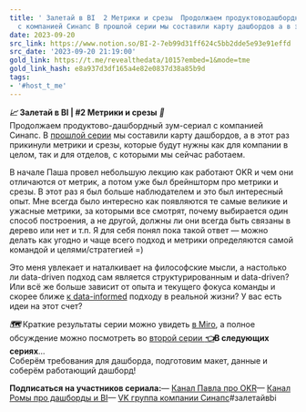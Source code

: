 ```yaml
---
title: ' Залетай в BI  2 Метрики и срезы  Продолжаем продуктоводашбордный зумсериал
  с компанией Синапс В прошлой серии мы составили карту дашбордов а в этот р'
date: 2023-09-20
src_link: https://www.notion.so/BI-2-7eb99d31ff624c5bb2dde5e93e91effd
src_date: '2023-09-20 21:19:00'
gold_link: https://t.me/revealthedata/1015?embed=1&mode=tme
gold_link_hash: e8a937d3df165a4e82e0837d38a85b9d
tags:
- '#host_t_me'
---
```


*****📈***** **Залетай в BI | #2 Метрики и срезы** ***🍿***  
Продолжаем продуктово-дашбордный зум-сериал с компанией Синапс. В [прошлой серии](https://t.me/revealthedata/1013) мы составили карту дашбордов, а в этот раз прикинули метрики и срезы, которые будут нужны как для компании в целом, так и для отделов, с которыми мы сейчас работаем.  
  
В начале Паша провел небольшую лекцию как работают OKR и чем они отличаются от метрик, а потом уже был брейншторм про метрики и срезы. В этот раз я был больше наблюдателем и это был интересный опыт. Мне всегда было интересно как появляются те самые великие и ужасные метрики, за которыми все смотрят, почему выбирается один способ построения, а не другой, должны ли они всегда быть связаны в дерево или нет и т.п. Я для себя понял пока такой ответ — можно делать как угодно и чаще всего подход и метрики определяются самой командой и целями/стратегией =)  
  
Это меня увлекает и наталкивает на философские мысли, а настолько ли data-driven подход сам является структурированным и data-driven? Или всё же больше зависит от опыта и текущего фокуса команды и скорее ближе [к data-informed](https://sense23.com/prodakt-otvechaet/chem-otlichayutsya-data-driven-data-informed-i-data-inspired-podhody-k-upravleniyu-produktom) подходу в реальной жизни? У вас есть идеи на этот счет?  
  
***🗺*** Краткие результаты серии можно увидеть [в Miro](https://miro.com/app/board/o9J_kpOMVFA=/?moveToWidget=3458764563978676177&cot=14), а полное обсуждение можно посмотреть во [второй серии ***👈***](https://youtu.be/ViP4MKfOBfs)**В следующих сериях**…  
Соберём требования для дашборда, подготовим макет, данные и соберём работающий дашборд!   
  
**Подписаться на участников сериала:**— [Канал Павла про OKR](https://t.me/okr_stoyanov)— [Канал Ромы про дашборды и BI](https://t.me/revealthedata)— [VK группа компании Синапс](https://vk.com/synapse_studio)#залетайвbi